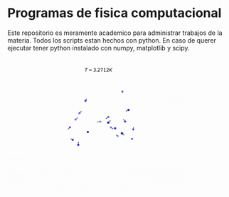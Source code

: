 # Programas de fisica computacional

Este repositorio es meramente academico para administrar trabajos de la materia. Todos los scripts estan hechos con python. En caso de querer ejecutar tener python instalado con numpy, matplotlib y scipy.

![](/DinamicaMolecular/animacion.gif)
